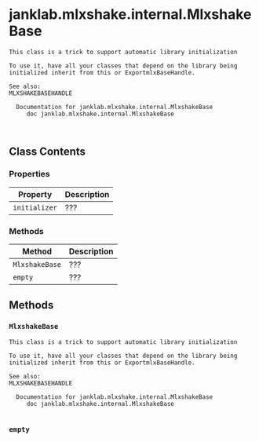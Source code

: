 # janklab.mlxshake.internal.MlxshakeBase

```text
This class is a trick to support automatic library initialization

To use it, have all your classes that depend on the library being
initialized inherit from this or ExportmlxBaseHandle.

See also:
MLXSHAKEBASEHANDLE

  Documentation for janklab.mlxshake.internal.MlxshakeBase
     doc janklab.mlxshake.internal.MlxshakeBase



```

## Class Contents

### Properties

| Property | Description |
| -------- | ----------- |
| `initializer` | ??? |

### Methods

| Method | Description |
| -------- | ----------- |
| `MlxshakeBase` | ??? |
| `empty` | ??? |

## Methods

### `MlxshakeBase`

```text
This class is a trick to support automatic library initialization

To use it, have all your classes that depend on the library being
initialized inherit from this or ExportmlxBaseHandle.

See also:
MLXSHAKEBASEHANDLE

  Documentation for janklab.mlxshake.internal.MlxshakeBase
     doc janklab.mlxshake.internal.MlxshakeBase


```

### `empty`

```text

```


